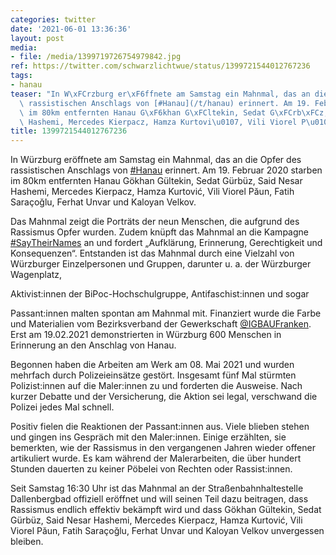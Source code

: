 ```yaml
---
categories: twitter
date: '2021-06-01 13:36:36'
layout: post
media:
- file: /media/1399719726754979842.jpg
ref: https://twitter.com/schwarzlichtwue/status/1399721544012767236
tags:
- hanau
teaser: "In W\xFCrzburg er\xF6ffnete am Samstag ein Mahnmal, das an die Opfer des\
  \ rassistischen Anschlags von [#Hanau](/t/hanau) erinnert. Am 19. Februar 2020 starben\
  \ im 80km entfernten Hanau G\xF6khan G\xFCltekin, Sedat G\xFCrb\xFCz, Said Nesar\
  \ Hashemi, Mercedes Kierpacz, Hamza Kurtovi\u0107, Vili Viorel P\u0103un, "
title: 1399721544012767236
---
```

In Würzburg eröffnete am Samstag ein Mahnmal, das an die Opfer des rassistischen Anschlags von [#Hanau](/t/hanau) erinnert. Am 19. Februar 2020 starben im 80km entfernten Hanau Gökhan Gültekin, Sedat Gürbüz, Said Nesar Hashemi, Mercedes Kierpacz, Hamza Kurtović, Vili Viorel Păun, 
Fatih Saraçoğlu, Ferhat Unvar und Kaloyan Velkov. 



Das Mahnmal zeigt die Porträts der neun Menschen, die aufgrund des Rassismus Opfer wurden. Zudem knüpft das Mahnmal an die Kampagne [#SayTheirNames](/t/saytheirnames) an und fordert „Aufklärung, Erinnerung, Gerechtigkeit und Konsequenzen“.
Entstanden ist das Mahnmal durch eine Vielzahl von Würzburger Einzelpersonen und Gruppen, darunter u. a. der Würzburger Wagenplatz,

Aktivist:innen der BiPoc-Hochschulgruppe, Antifaschist:innen und sogar

Passant:innen malten spontan am Mahnmal mit.
Finanziert wurde die Farbe und Materialien vom Bezirksverband der Gewerkschaft [@IGBAUFranken](https://twitter.com/IGBAUFranken). Erst am 19.02.2021 demonstrierten in Würzburg 600 Menschen in Erinnerung an den Anschlag von Hanau.



Begonnen haben die Arbeiten am Werk am 08. Mai 2021 und wurden mehrfach durch
Polizeieinsätze gestört. Insgesamt fünf Mal stürmten Polizist:innen auf die Maler:innen zu und forderten die Ausweise. Nach kurzer Debatte und der Versicherung, die Aktion sei legal, verschwand die Polizei jedes Mal schnell.

Positiv fielen die Reaktionen der Passant:innen aus.
Viele blieben stehen und gingen ins Gespräch mit den Maler:innen. Einige erzählten, sie bemerkten, wie der Rassismus in den vergangenen Jahren wieder offener artikuliert wurde. Es kam während der Malerarbeiten, die über hundert Stunden dauerten zu keiner Pöbelei von Rechten oder Rassist:innen. 



Seit Samstag 16:30 Uhr ist das Mahnmal an der Straßenbahnhaltestelle Dallenbergbad offiziell eröffnet und will seinen Teil dazu beitragen, dass Rassismus endlich effektiv bekämpft wird und dass
Gökhan Gültekin, Sedat Gürbüz, Said Nesar Hashemi, Mercedes Kierpacz, Hamza Kurtović, Vili Viorel Păun, Fatih Saraçoğlu, Ferhat Unvar und Kaloyan Velkov unvergessen bleiben.